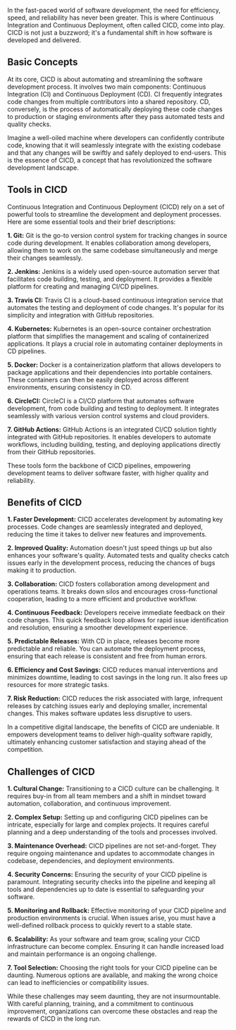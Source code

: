 In the fast-paced world of software development, the need for efficiency, speed, and reliability has never been greater. This is where Continuous Integration and Continuous Deployment, often called CICD, come into play. CICD is not just a buzzword; it's a fundamental shift in how software is developed and delivered. 

## Basic Concepts

At its core, CICD is about automating and streamlining the software development process. It involves two main components: Continuous Integration (CI) and Continuous Deployment (CD). CI frequently integrates code changes from multiple contributors into a shared repository. CD, conversely, is the process of automatically deploying these code changes to production or staging environments after they pass automated tests and quality checks. 

Imagine a well-oiled machine where developers can confidently contribute code, knowing that it will seamlessly integrate with the existing codebase and that any changes will be swiftly and safely deployed to end-users. This is the essence of CICD, a concept that has revolutionized the software development landscape.

## Tools in CICD

Continuous Integration and Continuous Deployment (CICD) rely on a set of powerful tools to streamline the development and deployment processes. Here are some essential tools and their brief descriptions:

**1. Git:** Git is the go-to version control system for tracking changes in source code during development. It enables collaboration among developers, allowing them to work on the same codebase simultaneously and merge their changes seamlessly.

**2. Jenkins:** Jenkins is a widely used open-source automation server that facilitates code building, testing, and deployment. It provides a flexible platform for creating and managing CI/CD pipelines.

**3. Travis CI:** Travis CI is a cloud-based continuous integration service that automates the testing and deployment of code changes. It's popular for its simplicity and integration with GitHub repositories.

**4. Kubernetes:** Kubernetes is an open-source container orchestration platform that simplifies the management and scaling of containerized applications. It plays a crucial role in automating container deployments in CD pipelines.

**5. Docker:** Docker is a containerization platform that allows developers to package applications and their dependencies into portable containers. These containers can then be easily deployed across different environments, ensuring consistency in CD.

**6. CircleCI:** CircleCI is a CI/CD platform that automates software development, from code building and testing to deployment. It integrates seamlessly with various version control systems and cloud providers.

**7. GitHub Actions:** GitHub Actions is an integrated CI/CD solution tightly integrated with GitHub repositories. It enables developers to automate workflows, including building, testing, and deploying applications directly from their GitHub repositories.

These tools form the backbone of CICD pipelines, empowering development teams to deliver software faster, with higher quality and reliability.

## Benefits of CICD

**1. Faster Development:** CICD accelerates development by automating key processes. Code changes are seamlessly integrated and deployed, reducing the time it takes to deliver new features and improvements.

**2. Improved Quality:** Automation doesn't just speed things up but also enhances your software's quality. Automated tests and quality checks catch issues early in the development process, reducing the chances of bugs making it to production.

**3. Collaboration:** CICD fosters collaboration among development and operations teams. It breaks down silos and encourages cross-functional cooperation, leading to a more efficient and productive workflow.

**4. Continuous Feedback:** Developers receive immediate feedback on their code changes. This quick feedback loop allows for rapid issue identification and resolution, ensuring a smoother development experience.

**5. Predictable Releases:** With CD in place, releases become more predictable and reliable. You can automate the deployment process, ensuring that each release is consistent and free from human errors.

**6. Efficiency and Cost Savings:** CICD reduces manual interventions and minimizes downtime, leading to cost savings in the long run. It also frees up resources for more strategic tasks.

**7. Risk Reduction:** CICD reduces the risk associated with large, infrequent releases by catching issues early and deploying smaller, incremental changes. This makes software updates less disruptive to users.

In a competitive digital landscape, the benefits of CICD are undeniable. It empowers development teams to deliver high-quality software rapidly, ultimately enhancing customer satisfaction and staying ahead of the competition.

## Challenges of CICD

**1. Cultural Change:** Transitioning to a CICD culture can be challenging. It requires buy-in from all team members and a shift in mindset toward automation, collaboration, and continuous improvement.

**2. Complex Setup:** Setting up and configuring CICD pipelines can be intricate, especially for large and complex projects. It requires careful planning and a deep understanding of the tools and processes involved.

**3. Maintenance Overhead:** CICD pipelines are not set-and-forget. They require ongoing maintenance and updates to accommodate changes in codebase, dependencies, and deployment environments.

**4. Security Concerns:** Ensuring the security of your CICD pipeline is paramount. Integrating security checks into the pipeline and keeping all tools and dependencies up to date is essential to safeguarding your software.

**5. Monitoring and Rollback:** Effective monitoring of your CICD pipeline and production environments is crucial. When issues arise, you must have a well-defined rollback process to quickly revert to a stable state.

**6. Scalability:** As your software and team grow, scaling your CICD infrastructure can become complex. Ensuring it can handle increased load and maintain performance is an ongoing challenge.

**7. Tool Selection:** Choosing the right tools for your CICD pipeline can be daunting. Numerous options are available, and making the wrong choice can lead to inefficiencies or compatibility issues.

While these challenges may seem daunting, they are not insurmountable. With careful planning, training, and a commitment to continuous improvement, organizations can overcome these obstacles and reap the rewards of CICD in the long run.